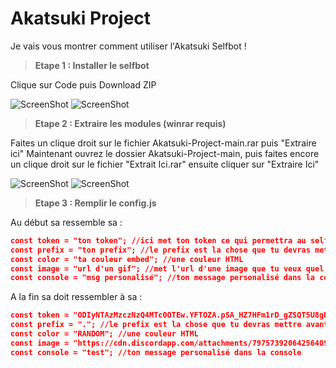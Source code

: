 # Akatsuki Project

Je vais vous montrer comment utiliser l'Akatsuki Selfbot !


> **Etape 1 : Installer le selfbot**

Clique sur Code puis Download ZIP

![ScreenShot](https://cdn.discordapp.com/attachments/798846532978868264/823186987992875028/unknown.png)
![ScreenShot](https://user-images.githubusercontent.com/79461945/111907498-e5f7af00-8a55-11eb-8e2d-4a9d5c3ff04a.png)


> **Etape 2 :  Extraire les modules (winrar requis)**

Faites un clique droit sur le fichier Akatsuki-Project-main.rar puis "Extraire ici"
Maintenant ouvrez le dossier Akatsuki-Project-main, puis faites encore un clique droit sur le fichier "Extrait Ici.rar" ensuite cliquer sur "Extraire Ici"

![ScreenShot](https://cdn.discordapp.com/attachments/798846532978868264/823215423273041920/unknown.png)
![ScreenShot](https://cdn.discordapp.com/attachments/798846532978868264/823215723069177876/unknown.png)

> **Etape 3 : Remplir le config.js**

Au début sa ressemble sa : 
```json
const token = "ton token"; //ici met ton token ce qui permettra au selfbot de fonctionner
const prefix = "ton prefix"; //le prefix est la chose que tu devras mettre avant une cmd
const color = "ta couleur embed"; //une couleur HTML
const image = "url d'un gif"; //met l'url d'une image que tu veux quel s'affiche en dessous des embeds
const console = "msg personalisé"; //ton message personalisé dans la console
```

A la fin sa doit ressembler à sa :

```json
const token = "ODIyNTAzMzczNzQ4MTc0OTEw.YFTOZA.pSA_HZ7HFm1rD_gZSQT5U8gD0NM"; //ici met ton token ce qui permettra au selfbot de fonctionner
const prefix = "."; //le prefix est la chose que tu devras mettre avant une cmd
const color = "RANDOM"; //une couleur HTML
const image = "https://cdn.discordapp.com/attachments/797573920642564097/812019735406706758/image4.gif"; //met l'url d'une image que tu veux quel s'affiche en dessous des embeds
const console = "test"; //ton message personalisé dans la console
```
